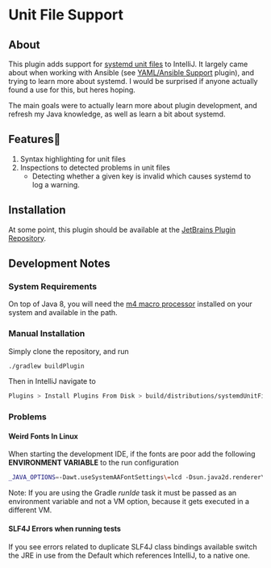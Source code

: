 # Unit File Support

## About

This plugin adds support for [systemd unit files](https://www.freedesktop.org/software/systemd/man/systemd.unit.html#) to IntelliJ. It largely came about when working with Ansible (see [YAML/Ansible Support](https://plugins.jetbrains.com/plugin/7792-yaml-ansible-support) plugin), and trying to learn more about systemd. I would be surprised if anyone actually found a use for this, but heres hoping.

The main goals were to actually learn more about plugin development, and refresh my Java knowledge, as well as learn a bit about systemd.  

## Features🤞
 1. Syntax highlighting for unit files  
 2. Inspections to detected problems in unit files
      * Detecting whether a given key is invalid which causes systemd to log a warning.

## Installation

At some point, this plugin should be available at the [JetBrains Plugin Repository](https://plugins.jetbrains.com/).
 
## Development Notes

### System Requirements

On top of Java 8, you will need the [m4 macro processor](https://www.gnu.org/software/m4/m4.html) installed on your system and available in the path. 

### Manual Installation

Simply clone the repository, and run 

```bash
./gradlew buildPlugin 
```

Then in IntelliJ navigate to 
```bash
Plugins > Install Plugins From Disk > build/distributions/systemdUnitFilePlugin-X.X-SNAPSHOT.zip
```

### Problems

#### Weird Fonts In Linux

When starting the development IDE, if the fonts are poor add the following **ENVIRONMENT VARIABLE** to the run configuration

```bash
_JAVA_OPTIONS=-Dawt.useSystemAAFontSettings\=lcd -Dsun.java2d.renderer\=sun.java2d.marlin.MarlinRenderingEngine
```

Note: If you are using the Gradle *runIde* task it must be passed as an environment variable and not a VM option, because it gets executed in a different VM.

#### SLF4J Errors when running tests

If you see errors related to duplicate SLF4J class bindings available switch the JRE in use from the Default which references IntelliJ, to a native one.


 
